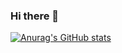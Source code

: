 ### Hi there 👋
[![Anurag's GitHub stats](https://github-readme-stats.vercel.app/api?username=thezedzed&count_private=true)](https://github.com/anuraghazra/github-readme-stats)
